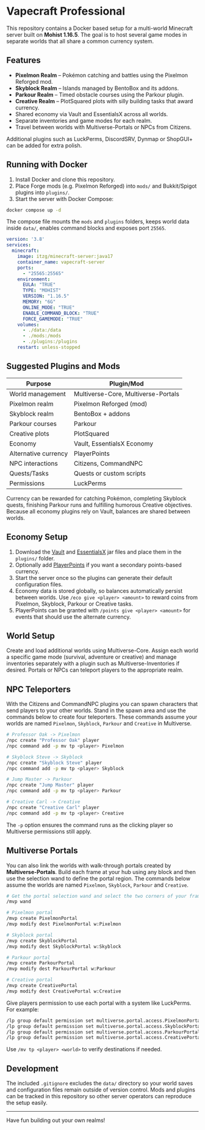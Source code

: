 # Vapecraft Professional

This repository contains a Docker based setup for a multi-world Minecraft server built on **Mohist 1.16.5**. The goal is to host several game modes in separate worlds that all share a common currency system.

## Features

* **Pixelmon Realm** – Pokémon catching and battles using the Pixelmon Reforged mod.
* **Skyblock Realm** – Islands managed by BentoBox and its addons.
* **Parkour Realm** – Timed obstacle courses using the Parkour plugin.
* **Creative Realm** – PlotSquared plots with silly building tasks that award currency.
* Shared economy via Vault and EssentialsX across all worlds.
* Separate inventories and game modes for each realm.
* Travel between worlds with Multiverse-Portals or NPCs from Citizens.

Additional plugins such as LuckPerms, DiscordSRV, Dynmap or ShopGUI+ can be added for extra polish.

## Running with Docker

1. Install Docker and clone this repository.
2. Place Forge mods (e.g. Pixelmon Reforged) into `mods/` and Bukkit/Spigot plugins into `plugins/`.
3. Start the server with Docker Compose:

```bash
docker compose up -d
```

The compose file mounts the `mods` and `plugins` folders, keeps world data inside `data/`, enables command blocks and exposes port `25565`.

```yaml
version: '3.8'
services:
  minecraft:
    image: itzg/minecraft-server:java17
    container_name: vapecraft-server
    ports:
      - "25565:25565"
    environment:
      EULA: "TRUE"
      TYPE: "MOHIST"
      VERSION: "1.16.5"
      MEMORY: "6G"
      ONLINE_MODE: "TRUE"
      ENABLE_COMMAND_BLOCK: "TRUE"
      FORCE_GAMEMODE: "TRUE"
    volumes:
      - ./data:/data
      - ./mods:/mods
      - ./plugins:/plugins
    restart: unless-stopped
```

## Suggested Plugins and Mods

| Purpose                  | Plugin/Mod                      |
|--------------------------|---------------------------------|
| World management         | Multiverse-Core, Multiverse-Portals |
| Pixelmon realm           | Pixelmon Reforged (mod)          |
| Skyblock realm           | BentoBox + addons               |
| Parkour courses          | Parkour                          |
| Creative plots           | PlotSquared                      |
| Economy                  | Vault, EssentialsX Economy       |
| Alternative currency     | PlayerPoints                     |
| NPC interactions         | Citizens, CommandNPC            |
| Quests/Tasks             | Quests or custom scripts         |
| Permissions              | LuckPerms                        |

Currency can be rewarded for catching Pokémon, completing Skyblock quests, finishing Parkour runs and fulfilling humorous Creative objectives. Because all economy plugins rely on Vault, balances are shared between worlds.

## Economy Setup

1. Download the [Vault](https://dev.bukkit.org/projects/vault) and [EssentialsX](https://essentialsx.net/downloads.html) jar files and place them in the `plugins/` folder.
2. Optionally add [PlayerPoints](https://www.spigotmc.org/resources/playerpoints.80745/) if you want a secondary points-based currency.
3. Start the server once so the plugins can generate their default configuration files.
4. Economy data is stored globally, so balances automatically persist between worlds. Use `/eco give <player> <amount>` to reward coins from Pixelmon, Skyblock, Parkour or Creative tasks.
5. PlayerPoints can be granted with `/points give <player> <amount>` for events that should use the alternate currency.

## World Setup

Create and load additional worlds using Multiverse-Core. Assign each world a specific game mode (survival, adventure or creative) and manage inventories separately with a plugin such as Multiverse-Inventories if desired. Portals or NPCs can teleport players to the appropriate realm.

## NPC Teleporters

With the Citizens and CommandNPC plugins you can spawn characters that send
players to your other worlds. Stand in the spawn area and use the commands
below to create four teleporters. These commands assume your worlds are named
`Pixelmon`, `Skyblock`, `Parkour` and `Creative` in Multiverse.

```bash
# Professor Oak -> Pixelmon
/npc create "Professor Oak" player
/npc command add -p mv tp <player> Pixelmon

# Skyblock Steve -> Skyblock
/npc create "Skyblock Steve" player
/npc command add -p mv tp <player> Skyblock

# Jump Master -> Parkour
/npc create "Jump Master" player
/npc command add -p mv tp <player> Parkour

# Creative Carl -> Creative
/npc create "Creative Carl" player
/npc command add -p mv tp <player> Creative
```

The `-p` option ensures the command runs as the clicking player so Multiverse
permissions still apply.

## Multiverse Portals

You can also link the worlds with walk-through portals created by
**Multiverse-Portals**. Build each frame at your hub using any block and then
use the selection wand to define the portal region. The commands below assume
the worlds are named `Pixelmon`, `Skyblock`, `Parkour` and `Creative`.

```bash
# Get the portal selection wand and select the two corners of your frame
/mvp wand

# Pixelmon portal
/mvp create PixelmonPortal
/mvp modify dest PixelmonPortal w:Pixelmon

# Skyblock portal
/mvp create SkyblockPortal
/mvp modify dest SkyblockPortal w:Skyblock

# Parkour portal
/mvp create ParkourPortal
/mvp modify dest ParkourPortal w:Parkour

# Creative portal
/mvp create CreativePortal
/mvp modify dest CreativePortal w:Creative
```

Give players permission to use each portal with a system like LuckPerms. For
example:

```bash
/lp group default permission set multiverse.portal.access.PixelmonPortal true
/lp group default permission set multiverse.portal.access.SkyblockPortal true
/lp group default permission set multiverse.portal.access.ParkourPortal true
/lp group default permission set multiverse.portal.access.CreativePortal true
```

Use `/mv tp <player> <world>` to verify destinations if needed.

## Development

The included `.gitignore` excludes the `data/` directory so your world saves and configuration files remain outside of version control. Mods and plugins can be tracked in this repository so other server operators can reproduce the setup easily.

---

Have fun building out your own realms!
